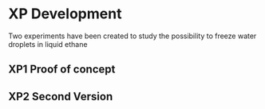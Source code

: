 # XP Development

Two experiments have been created to study the possibility to freeze water droplets in liquid ethane

## XP1 Proof of concept


## XP2 Second Version